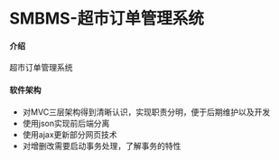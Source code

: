 # SMBMS-超市订单管理系统

#### 介绍
超市订单管理系统

#### 软件架构


- 对MVC三层架构得到清晰认识，实现职责分明，便于后期维护以及开发
- 使用json实现前后端分离
- 使用ajax更新部分网页技术
- 对增删改需要启动事务处理，了解事务的特性
